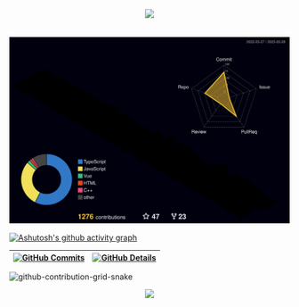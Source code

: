 
 <div align="center" >
<img src="https://github-profile-trophy.vercel.app/?username=pepz1n&row=1&column=6&theme=dracula&margin-w=15&margin-h=15"/>
  </div>
  <br />

  ![Status](./profile-3d-contrib/profile-night-rainbow.svg)





  [![Ashutosh's github activity graph](https://github-readme-activity-graph.cyclic.app/graph?username=pepz1n&bg_color=red&color=bd93f9&line=bd93f9&point=f1f5f9&area=true&hide_border=true)](https://github.com/ashutosh00710/github-readme-activity-graph)

 | [![GitHub Commits](http://github-profile-summary-cards.vercel.app/api/cards/productive-time?username=pepz1n&theme=dracula&utcOffset=-3)](https://github.com/vn7n24fzkq/github-profile-summary-cards) | [![GitHub Details](http://github-profile-summary-cards.vercel.app/api/cards/profile-details?username=pepz1n&theme=dracula)](https://github.com/vn7n24fzkq/github-profile-summary-cards) |
 | ----------- | ----------- |










<picture></picture>
  <source media="(prefers-color-scheme: dark)" srcset="github-snake-dark.svg" />
  <source media="(prefers-color-scheme: light)" srcset="github-contribution-grid-snake.svg" />
  <img alt="github-contribution-grid-snake" src="github-contribution-grid-snake.svg" />
</picture>

















<div style="">

   <div align='center'>
<a height="150em" href="http://www.github.com/pepz1n">
  <img src="https://github-readme-streak-stats.herokuapp.com/?user=pepz1n&stroke=2ea043&background=171717&ring=3382ed&fire=3382ed&currStreakNum=0bd967&currStreakLabel=3382ed&sideNums=0bd967&sideLabels=3382ed&dates=0bd967&hide_border=true" /></a>
</div>

 </div>

